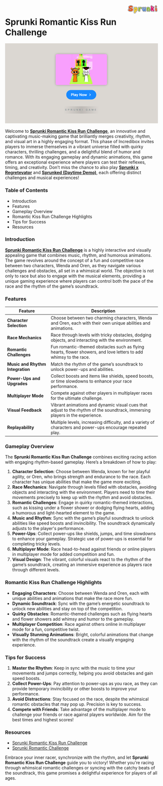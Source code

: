 <img align="right" width="100px" src="./assets/sprunki-logo.png" alt="Sprunki Online Logo">

# Sprunki Romantic Kiss Run Challenge

<p align="center">
    <a href="https://sprunkionline.com/category/sprunki-romantic">
        <img src="./assets/play.png" alt="Sprunki Romantic Kiss Run Challenge Game" width="800">
    </a>
</p>

Welcome to **[Sprunki Romantic Kiss Run Challenge](https://sprunkionline.com/sprunki-romantic-kiss-run-challenge)**, an innovative and captivating music-making game that brilliantly merges creativity, rhythm, and visual art in a highly engaging format. This phase of Incredibox invites players to immerse themselves in a vibrant universe filled with quirky characters, thrilling challenges, and a delightful blend of humor and romance. With its engaging gameplay and dynamic animations, this game offers an exceptional experience where players can test their reflexes, timing, and creativity. Don’t miss the chance to also play **[Sprunki x Regretevator](https://sprunkionline.com/x-regretevator/)** and **[Sprunked (Daytime Demo)](https://sprunkionline.com/sprunked-daytime-demo-mod)**, each offering distinct challenges and musical experiences!

### Table of Contents
- Introduction
- Features
- Gameplay Overview
- Romantic Kiss Run Challenge Highlights
- Tips for Success
- Resources

### Introduction

**[Sprunki Romantic Kiss Run Challenge](https://sprunkionline.com/sprunki-romantic-kiss-run-challenge)** is a highly interactive and visually appealing game that combines music, rhythm, and humorous animations. The game revolves around the concept of a fun and competitive race between two characters, Wenda and Oren, as they navigate various challenges and obstacles, all set in a whimsical world. The objective is not only to race but also to engage with the musical elements, providing a unique gaming experience where players can control both the pace of the race and the rhythm of the game’s soundtrack.

### Features

| Feature                       | Description                                                                                                  |
|-------------------------------|--------------------------------------------------------------------------------------------------------------|
| **Character Selection**        | Choose between two charming characters, Wenda and Oren, each with their own unique abilities and animations.    |
| **Race Mechanics**             | Race through levels with tricky obstacles, dodging objects, and interacting with the environment.              |
| **Romantic Challenges**        | Fun romantic-themed obstacles such as flying hearts, flower showers, and love letters to add whimsy to the race. |
| **Music and Rhythm Integration**| Match the rhythm of the game’s soundtrack to unlock power-ups and abilities.                                  |
| **Power-Ups and Upgrades**     | Collect boosts and items like shields, speed boosts, or time slowdowns to enhance your race performance.       |
| **Multiplayer Mode**           | Compete against other players in multiplayer races for the ultimate challenge.                                |
| **Visual Feedback**            | Vibrant animations and dynamic visual cues that adjust to the rhythm of the soundtrack, immersing players in the experience. |
| **Replayability**              | Multiple levels, increasing difficulty, and a variety of characters and power-ups encourage repeated play.    |

### Gameplay Overview

The **Sprunki Romantic Kiss Run Challenge** combines exciting racing action with engaging rhythm-based gameplay. Here’s a breakdown of how to play:

1. **Character Selection**: Choose between Wenda, known for her playful agility, or Oren, who brings strength and endurance to the race. Each character has unique abilities that make the game more exciting.
2. **Race Mechanics**: Navigate through levels filled with obstacles, avoiding objects and interacting with the environment. Players need to time their movements precisely to keep up with the rhythm and avoid obstacles.
3. **Romantic Challenges**: Engage in quirky romantic-themed interactions, such as kissing under a flower shower or dodging flying hearts, adding a humorous and light-hearted element to the game.
4. **Music and Rhythm**: Sync with the game’s playful soundtrack to unlock abilities like speed boosts and invincibility. The soundtrack dynamically adjusts to the player's performance.
5. **Power-Ups**: Collect power-ups like shields, jumps, and time slowdowns to enhance your gameplay. Strategic use of power-ups is essential for completing tricky levels.
6. **Multiplayer Mode**: Race head-to-head against friends or online players in multiplayer mode for added competition and fun.
7. **Visual Design**: The vibrant, colorful visuals react to the rhythm of the game’s soundtrack, creating an immersive experience as players race through different levels.

### Romantic Kiss Run Challenge Highlights

- **Engaging Characters**: Choose between Wenda and Oren, each with unique abilities and animations that make the race more fun.
- **Dynamic Soundtrack**: Sync with the game’s energetic soundtrack to unlock new abilities and stay on top of the competition.
- **Quirky Obstacles**: Romantic-themed challenges such as flying hearts and flower showers add whimsy and humor to the gameplay.
- **Multiplayer Competition**: Race against others online in multiplayer mode for a fun, competitive twist.
- **Visually Stunning Animations**: Bright, colorful animations that change with the rhythm of the soundtrack create a visually engaging experience.

### Tips for Success

1. **Master the Rhythm**: Keep in sync with the music to time your movements and jumps correctly, helping you avoid obstacles and gain speed boosts.
2. **Collect Power-Ups**: Pay attention to power-ups as you race, as they can provide temporary invincibility or other boosts to improve your performance.
3. **Avoid Distractions**: Stay focused on the race, despite the whimsical romantic obstacles that may pop up. Precision is key to success.
4. **Compete with Friends**: Take advantage of the multiplayer mode to challenge your friends or race against players worldwide. Aim for the best times and highest scores!

### Resources

- [Sprunki Romantic Kiss Run Challenge](https://sprunkionline.com/sprunki-romantic-kiss-run-challenge)
- [Sprunki Romantic Challenge](https://sprunkionline.com/sprunki-romantic-challenge)

Embrace your inner racer, synchronize with the rhythm, and let **Sprunki Romantic Kiss Run Challenge** guide you to victory! Whether you're racing through whimsical romantic challenges or syncing with the catchy beats of the soundtrack, this game promises a delightful experience for players of all ages.
